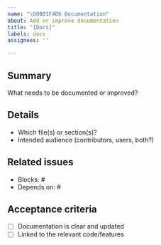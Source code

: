 ```yaml
---
name: "\U0001F4D6 Documentation"
about: Add or improve documentation
title: "[Docs]"
labels: docs
assignees: ''

---
```


## Summary
What needs to be documented or improved?

## Details
- Which file(s) or section(s)?
- Intended audience (contributors, users, both?)

## Related issues
- Blocks: #
- Depends on: #

## Acceptance criteria
- [ ] Documentation is clear and updated
- [ ] Linked to the relevant code/features
